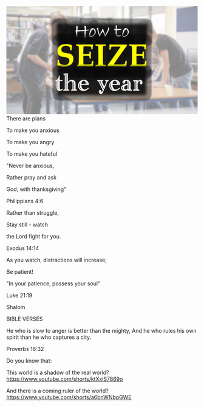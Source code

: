 ![Video cover image](./cover.jpg "cover photo")
There are plans

To make you anxious

To make you angry

To make you hateful

"Never be anxious,

Rather pray and ask

God; with thanksgiving"

Philippians 4:6

Rather than struggle,

Stay still - watch

the Lord fight for you.

Exodus 14:14

As you watch, distractions will increase;

Be patient!

"In your patience, possess your soul"

Luke 21:19

Shalom


BIBLE VERSES

He who is slow to anger
is better than the mighty,
And he who rules his own spirit
than he who captures a city.

Proverbs 16:32

Do you know that:

This world is a shadow of the real world? https://www.youtube.com/shorts/ktXxlS7869o

And there is a coming ruler of the world? https://www.youtube.com/shorts/a6bnWNbpGWE



